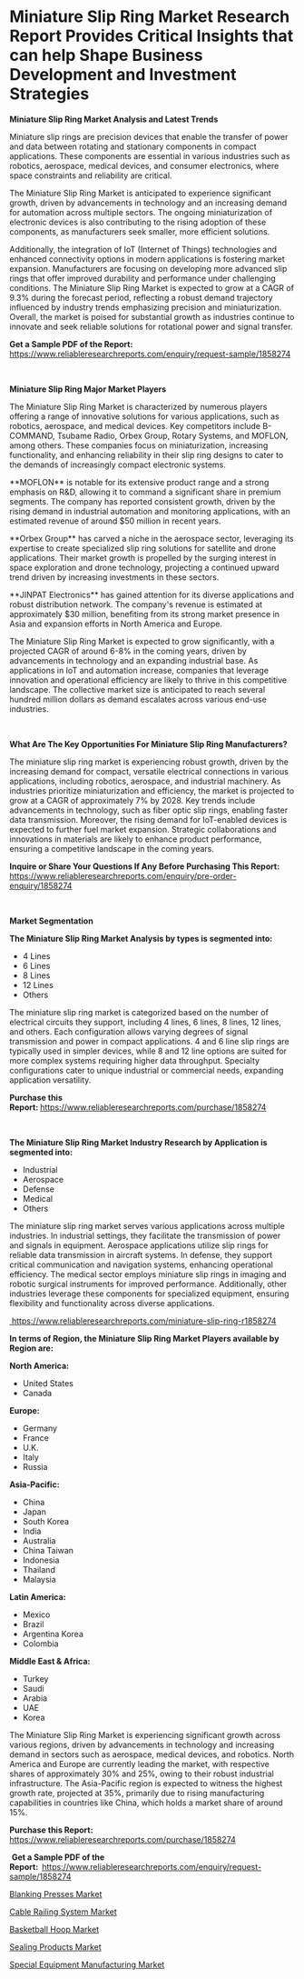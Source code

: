 <p><h1>Miniature Slip Ring Market Research Report Provides Critical Insights that can help Shape Business Development and Investment Strategies</h1></p><p><strong>Miniature Slip Ring Market Analysis and Latest Trends</strong></p>
<p><p>Miniature slip rings are precision devices that enable the transfer of power and data between rotating and stationary components in compact applications. These components are essential in various industries such as robotics, aerospace, medical devices, and consumer electronics, where space constraints and reliability are critical. </p><p>The Miniature Slip Ring Market is anticipated to experience significant growth, driven by advancements in technology and an increasing demand for automation across multiple sectors. The ongoing miniaturization of electronic devices is also contributing to the rising adoption of these components, as manufacturers seek smaller, more efficient solutions. </p><p>Additionally, the integration of IoT (Internet of Things) technologies and enhanced connectivity options in modern applications is fostering market expansion. Manufacturers are focusing on developing more advanced slip rings that offer improved durability and performance under challenging conditions. The Miniature Slip Ring Market is expected to grow at a CAGR of 9.3% during the forecast period, reflecting a robust demand trajectory influenced by industry trends emphasizing precision and miniaturization. Overall, the market is poised for substantial growth as industries continue to innovate and seek reliable solutions for rotational power and signal transfer.</p></p>
<p><strong>Get a Sample PDF of the Report:&nbsp;</strong> <a href="https://www.reliableresearchreports.com/enquiry/request-sample/1858274?utm_campaign=118&utm_medium=2&utm_source=Github&utm_content=ia&utm_term=11042025&utm_id=miniature-slip-ring">https://www.reliableresearchreports.com/enquiry/request-sample/1858274</a></p>
<p>&nbsp;</p>
<p><strong>Miniature Slip Ring Major Market Players</strong></p>
<p><p>The Miniature Slip Ring Market is characterized by numerous players offering a range of innovative solutions for various applications, such as robotics, aerospace, and medical devices. Key competitors include B-COMMAND, Tsubame Radio, Orbex Group, Rotary Systems, and MOFLON, among others. These companies focus on miniaturization, increasing functionality, and enhancing reliability in their slip ring designs to cater to the demands of increasingly compact electronic systems.</p><p>**MOFLON** is notable for its extensive product range and a strong emphasis on R&D, allowing it to command a significant share in premium segments. The company has reported consistent growth, driven by the rising demand in industrial automation and monitoring applications, with an estimated revenue of around $50 million in recent years.</p><p>**Orbex Group** has carved a niche in the aerospace sector, leveraging its expertise to create specialized slip ring solutions for satellite and drone applications. Their market growth is propelled by the surging interest in space exploration and drone technology, projecting a continued upward trend driven by increasing investments in these sectors.</p><p>**JINPAT Electronics** has gained attention for its diverse applications and robust distribution network. The company's revenue is estimated at approximately $30 million, benefiting from its strong market presence in Asia and expansion efforts in North America and Europe.</p><p>The Miniature Slip Ring Market is expected to grow significantly, with a projected CAGR of around 6-8% in the coming years, driven by advancements in technology and an expanding industrial base. As applications in IoT and automation increase, companies that leverage innovation and operational efficiency are likely to thrive in this competitive landscape. The collective market size is anticipated to reach several hundred million dollars as demand escalates across various end-use industries.</p></p>
<p>&nbsp;</p>
<p><strong>What Are The Key Opportunities For Miniature Slip Ring Manufacturers?</strong></p>
<p><p>The miniature slip ring market is experiencing robust growth, driven by the increasing demand for compact, versatile electrical connections in various applications, including robotics, aerospace, and industrial machinery. As industries prioritize miniaturization and efficiency, the market is projected to grow at a CAGR of approximately 7% by 2028. Key trends include advancements in technology, such as fiber optic slip rings, enabling faster data transmission. Moreover, the rising demand for IoT-enabled devices is expected to further fuel market expansion. Strategic collaborations and innovations in materials are likely to enhance product performance, ensuring a competitive landscape in the coming years.</p></p>
<p><strong>Inquire or Share Your Questions If Any Before Purchasing This Report:</strong> <a href="https://www.reliableresearchreports.com/enquiry/pre-order-enquiry/1858274?utm_campaign=118&utm_medium=2&utm_source=Github&utm_content=ia&utm_term=11042025&utm_id=miniature-slip-ring">https://www.reliableresearchreports.com/enquiry/pre-order-enquiry/1858274</a></p>
<p>&nbsp;</p>
<p><strong>Market Segmentation</strong></p>
<p><strong>The Miniature Slip Ring Market Analysis by types is segmented into:</strong></p>
<p><ul><li>4 Lines</li><li>6 Lines</li><li>8 Lines</li><li>12 Lines</li><li>Others</li></ul></p>
<p><p>The miniature slip ring market is categorized based on the number of electrical circuits they support, including 4 lines, 6 lines, 8 lines, 12 lines, and others. Each configuration allows varying degrees of signal transmission and power in compact applications. 4 and 6 line slip rings are typically used in simpler devices, while 8 and 12 line options are suited for more complex systems requiring higher data throughput. Specialty configurations cater to unique industrial or commercial needs, expanding application versatility.</p></p>
<p><strong>Purchase this Report:&nbsp;</strong><a href="https://www.reliableresearchreports.com/purchase/1858274?utm_campaign=118&utm_medium=2&utm_source=Github&utm_content=ia&utm_term=11042025&utm_id=miniature-slip-ring">https://www.reliableresearchreports.com/purchase/1858274</a></p>
<p>&nbsp;</p>
<p><strong>The Miniature Slip Ring Market Industry Research by Application is segmented into:</strong></p>
<p><ul><li>Industrial</li><li>Aerospace</li><li>Defense</li><li>Medical</li><li>Others</li></ul></p>
<p><p>The miniature slip ring market serves various applications across multiple industries. In industrial settings, they facilitate the transmission of power and signals in equipment. Aerospace applications utilize slip rings for reliable data transmission in aircraft systems. In defense, they support critical communication and navigation systems, enhancing operational efficiency. The medical sector employs miniature slip rings in imaging and robotic surgical instruments for improved performance. Additionally, other industries leverage these components for specialized equipment, ensuring flexibility and functionality across diverse applications.</p></p>
<p><a href="https://www.reliableresearchreports.com/miniature-slip-ring-r1858274?utm_campaign=118&utm_medium=2&utm_source=Github&utm_content=ia&utm_term=11042025&utm_id=miniature-slip-ring">&nbsp;https://www.reliableresearchreports.com/miniature-slip-ring-r1858274</a></p>
<p><strong>In terms of Region, the Miniature Slip Ring Market Players available by Region are:</strong></p>
<p>
    <p> <strong> North America: </strong>
        <ul>
            <li>United States</li>
            <li>Canada</li>
        </ul>
        </p> 
    <p> <strong> Europe: </strong>
        <ul>
            <li>Germany</li>
            <li>France</li>
            <li>U.K.</li>
            <li>Italy</li>
            <li>Russia</li>
        </ul>
        </p> 
    <p> <strong> Asia-Pacific: </strong>
        <ul>
            <li>China</li>
            <li>Japan</li>
            <li>South Korea</li>
            <li>India</li>
            <li>Australia</li>
            <li>China Taiwan</li>
            <li>Indonesia</li>
            <li>Thailand</li>
            <li>Malaysia</li>
        </ul>
        </p> 
    <p> <strong> Latin America: </strong>
        <ul>
            <li>Mexico</li>
            <li>Brazil</li>
            <li>Argentina Korea</li>
            <li>Colombia</li>
        </ul>
        </p> 
    <p> <strong> Middle East & Africa: </strong>
        <ul>
            <li>Turkey</li>
            <li>Saudi</li>
            <li>Arabia</li>
            <li>UAE</li>
            <li>Korea</li>
        </ul>
    </p>
    </p>
<p><p>The Miniature Slip Ring Market is experiencing significant growth across various regions, driven by advancements in technology and increasing demand in sectors such as aerospace, medical devices, and robotics. North America and Europe are currently leading the market, with respective shares of approximately 30% and 25%, owing to their robust industrial infrastructure. The Asia-Pacific region is expected to witness the highest growth rate, projected at 35%, primarily due to rising manufacturing capabilities in countries like China, which holds a market share of around 15%.</p></p>
<p><strong>Purchase this Report: </strong><a href="https://www.reliableresearchreports.com/purchase/1858274?utm_campaign=118&utm_medium=2&utm_source=Github&utm_content=ia&utm_term=11042025&utm_id=miniature-slip-ring">https://www.reliableresearchreports.com/purchase/1858274</a></p>
<p>&nbsp;<strong>Get a Sample PDF of the Report:&nbsp;&nbsp;</strong><a href="https://www.reliableresearchreports.com/enquiry/request-sample/1858274?utm_campaign=118&utm_medium=2&utm_source=Github&utm_content=ia&utm_term=11042025&utm_id=miniature-slip-ring">https://www.reliableresearchreports.com/enquiry/request-sample/1858274</a></p>
<p><strong></strong></p>
<p><p><a href="https://github.com/syskamazucqa/Market-Research-Report-List-1/blob/main/blanking-presses-market.md?utm_campaign=118&utm_medium=2&utm_source=Github&utm_content=ia&utm_term=11042025&utm_id=miniature-slip-ring">Blanking Presses Market</a></p><p><a href="https://github.com/lelkohydesyj/Market-Research-Report-List-1/blob/main/cable-railing-system-market.md?utm_campaign=118&utm_medium=2&utm_source=Github&utm_content=ia&utm_term=11042025&utm_id=miniature-slip-ring">Cable Railing System Market</a></p><p><a href="https://github.com/cachaskluwe/Market-Research-Report-List-1/blob/main/basketball-hoop-market.md?utm_campaign=118&utm_medium=2&utm_source=Github&utm_content=ia&utm_term=11042025&utm_id=miniature-slip-ring">Basketball Hoop Market</a></p><p><a href="https://github.com/cezilfinerv9/Market-Research-Report-List-1/blob/main/sealing-products-market.md?utm_campaign=118&utm_medium=2&utm_source=Github&utm_content=ia&utm_term=11042025&utm_id=miniature-slip-ring">Sealing Products Market</a></p><p><a href="https://github.com/thanenegenqa/Market-Research-Report-List-1/blob/main/special-equipment-manufacturing-market.md?utm_campaign=118&utm_medium=2&utm_source=Github&utm_content=ia&utm_term=11042025&utm_id=miniature-slip-ring">Special Equipment Manufacturing Market</a></p></p>